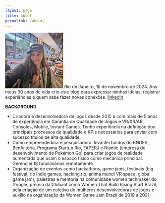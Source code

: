```yaml
---
layout: page
title: About
permalink: /about/
---
```

 ![perfil](/assets/perfil_.jpg) 
Rio de Janeiro, 15 de novembro de 2024. 
Aos meus 30 anos de vida crio este blog para expressar minhas ideias, registrar experiências e quem sabe fazer novas conexões.
[linkedIn](https://www.linkedin.com/in/annysousa/) 


<b>BACKGROUND</b>
- Criadora e desenvolvedora de jogos desde 2015 e com mais de 5 anos de experiência em Garantia de Qualidade de Jogos e VR/XR/AR, Consoles, Mobile, Instant Games. Tenho experiência na definição dos principais processos de qualidade e KPIs necessários para enviar com sucesso títulos de alta qualidade;
- Como empreendedora e pesquisadora: levantei fundos do BNDES, Benfeitoria, Programa Startup Rio, FAPERJ e Niantic (empresa de desenvolvimento de Pokémon Go) para criar jogos de realidade aumentada que usam o espaço físico como mecânica principal. Gerenciei 18 funcionários remotamente
- Organização de eventos como hackathons, game jams, festivais (big festival, rio indie games, hacking.rio, anima mundi VR space, global game jam), palestras e mentoria na comunidade women techmaker do Google; prêmio da Globant como Women That Build Rising Start Brazil, pela criação de um coletivo de mulheres desenvolvedoras de jogos e auxílio na organização da Women Game Jam Brazil de 2019 a 2021


